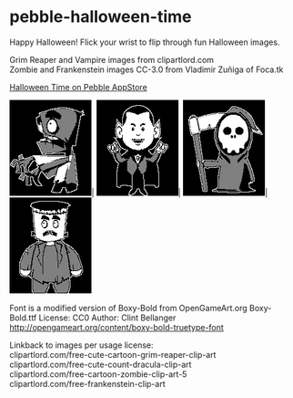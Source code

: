 pebble-halloween-time
=================

Happy Halloween!
Flick your wrist to flip through fun Halloween images.

Grim Reaper and Vampire images from clipartlord.com  
Zombie and Frankenstein images CC-3.0 from Vladimir Zuñiga of Foca.tk  

[Halloween Time on Pebble AppStore](https://apps.getpebble.com/applications/545059ca1c9d3823c0000010)

![zombie](https://github.com/mhungerford/pebble-halloween_time/raw/master/resources/images/zombie.png)|
![vampire](https://github.com/mhungerford/pebble-halloween_time/raw/master/resources/images/dracula.png)|
![reaper](https://github.com/mhungerford/pebble-halloween_time/raw/master/resources/images/reaper.png)|
![frankenstein](https://github.com/mhungerford/pebble-halloween_time/raw/master/resources/images/frankenstein.png)

Font is a modified version of Boxy-Bold from OpenGameArt.org
Boxy-Bold.ttf
License: CC0
Author: Clint Bellanger
http://opengameart.org/content/boxy-bold-truetype-font

Linkback to images per usage license:  
clipartlord.com/free-cute-cartoon-grim-reaper-clip-art  
clipartlord.com/free-cute-count-dracula-clip-art  
clipartlord.com/free-cartoon-zombie-clip-art-5  
clipartlord.com/free-frankenstein-clip-art  


